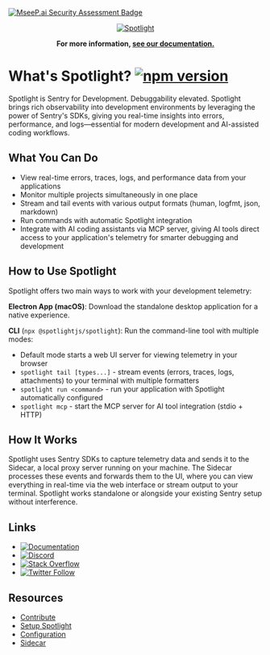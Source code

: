 [![MseeP.ai Security Assessment Badge](https://mseep.net/pr/getsentry-spotlight-badge.png)](https://mseep.ai/app/getsentry-spotlight)

<p align="center">
  <a href="https://blog.sentry.io/sentry-for-development/" target="_blank">
    <img src="https://raw.githubusercontent.com/getsentry/spotlight/main/.github/spotlight-hero-v2.jpg?utm_source=github&utm_medium=logo" alt="Spotlight">
  </a>
</p>

<p align="center">
  <strong>For more information, <a href="https://spotlightjs.com/docs/setup/">see our documentation.</a></strong>
</p>

# What's Spotlight? [![npm version](https://img.shields.io/npm/v/@spotlightjs/spotlight.svg)](https://www.npmjs.com/package/@spotlightjs/spotlight)

Spotlight is Sentry for Development. Debuggability elevated. Spotlight brings rich observability into development environments by leveraging the power of Sentry's SDKs, giving you real-time insights into errors, performance, and logs—essential for modern development and AI-assisted coding workflows.

## What You Can Do

- View real-time errors, traces, logs, and performance data from your applications
- Monitor multiple projects simultaneously in one place
- Stream and tail events with various output formats (human, logfmt, json, markdown)
- Run commands with automatic Spotlight integration
- Integrate with AI coding assistants via MCP server, giving AI tools direct access to your application's telemetry for smarter debugging and development

## How to Use Spotlight

Spotlight offers two main ways to work with your development telemetry:

**Electron App (macOS)**: Download the standalone desktop application for a native experience.

**CLI** (`npx @spotlightjs/spotlight`): Run the command-line tool with multiple modes:
- Default mode starts a web UI server for viewing telemetry in your browser
- `spotlight tail [types...]` - stream events (errors, traces, logs, attachments) to your terminal with multiple formatters
- `spotlight run <command>` - run your application with Spotlight automatically configured
- `spotlight mcp` - start the MCP server for AI tool integration (stdio + HTTP)

## How It Works

Spotlight uses Sentry SDKs to capture telemetry data and sends it to the Sidecar, a local proxy server running on your machine. The Sidecar processes these events and forwards them to the UI, where you can view everything in real-time via the web interface or stream output to your terminal. Spotlight works standalone or alongside your existing Sentry setup without interference.

## Links

- [![Documentation](https://img.shields.io/badge/documentation-spotlight-indigo.svg)](https://spotlightjs.com/about/)
- [![Discord](https://img.shields.io/discord/621778831602221064)](https://discord.gg/EJjqM3XtXQ)
- [![Stack Overflow](https://img.shields.io/badge/stack%20overflow-sentry-green.svg)](http://stackoverflow.com/questions/tagged/sentry)
- [![Twitter Follow](https://img.shields.io/twitter/follow/getsentry?label=getsentry&style=social)](https://twitter.com/intent/follow?screen_name=getsentry)

## Resources

- [Contribute](https://spotlightjs.com/docs/contribute/)
- [Setup Spotlight](https://spotlightjs.com/docs/setup/)
- [Configuration](https://spotlightjs.com/docs/reference/configuration/)
- [Sidecar](https://spotlightjs.com/docs/sidecar/)
